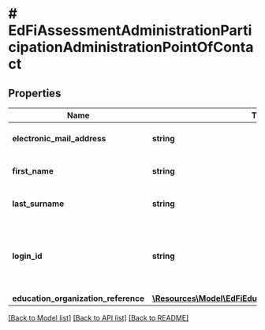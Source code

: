 # # EdFiAssessmentAdministrationParticipationAdministrationPointOfContact

## Properties

Name | Type | Description | Notes
------------ | ------------- | ------------- | -------------
**electronic_mail_address** | **string** | The email address for the contact. |
**first_name** | **string** | The contact&#39;s first name. |
**last_surname** | **string** | The contact&#39;s last name. |
**login_id** | **string** | The login ID for the user; used for security access control interface. | [optional]
**education_organization_reference** | [**\Resources\Model\EdFiEducationOrganizationReference**](EdFiEducationOrganizationReference.md) |  |

[[Back to Model list]](../../README.md#models) [[Back to API list]](../../README.md#endpoints) [[Back to README]](../../README.md)
